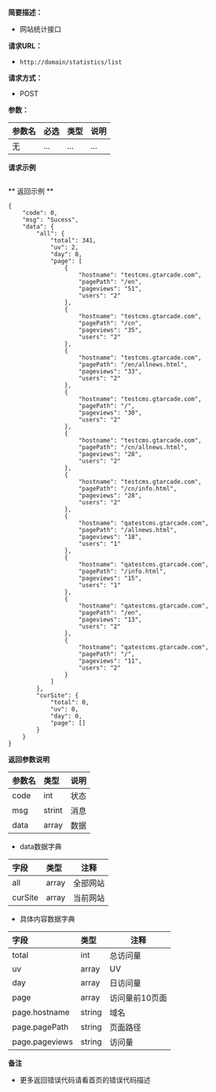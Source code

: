     
**简要描述：** 

- 网站统计接口

**请求URL：** 
- ` http://domain/statistics/list `
  
**请求方式：**
- POST 

**参数：** 

|参数名|必选|类型|说明|
|:----    |:---|:----- |-----   |
|无 |...  |... |...   |


 **请求示例**

```

```
** 返回示例 **

```
{
    "code": 0,
    "msg": "Sucess",
    "data": {
        "all": {
            "total": 341,
            "uv": 2,
            "day": 0,
            "page": [
                {
                    "hostname": "testcms.gtarcade.com",
                    "pagePath": "/en",
                    "pageviews": "51",
                    "users": "2"
                },
                {
                    "hostname": "testcms.gtarcade.com",
                    "pagePath": "/cn",
                    "pageviews": "35",
                    "users": "2"
                },
                {
                    "hostname": "testcms.gtarcade.com",
                    "pagePath": "/en/allnews.html",
                    "pageviews": "33",
                    "users": "2"
                },
                {
                    "hostname": "testcms.gtarcade.com",
                    "pagePath": "/",
                    "pageviews": "30",
                    "users": "2"
                },
                {
                    "hostname": "testcms.gtarcade.com",
                    "pagePath": "/cn/allnews.html",
                    "pageviews": "28",
                    "users": "2"
                },
                {
                    "hostname": "testcms.gtarcade.com",
                    "pagePath": "/cn/info.html",
                    "pageviews": "28",
                    "users": "2"
                },
                {
                    "hostname": "qatestcms.gtarcade.com",
                    "pagePath": "/allnews.html",
                    "pageviews": "18",
                    "users": "1"
                },
                {
                    "hostname": "qatestcms.gtarcade.com",
                    "pagePath": "/info.html",
                    "pageviews": "15",
                    "users": "1"
                },
                {
                    "hostname": "qatestcms.gtarcade.com",
                    "pagePath": "/en",
                    "pageviews": "13",
                    "users": "2"
                },
                {
                    "hostname": "qatestcms.gtarcade.com",
                    "pagePath": "/",
                    "pageviews": "11",
                    "users": "2"
                }
            ]
        },
        "curSite": {
            "total": 0,
            "uv": 0,
            "day": 0,
            "page": []
        }
    }
}
```
 **返回参数说明** 

|参数名|类型|说明|
|:-----  |:-----|-----                           |
|code |int   |状态  |
|msg  |strint   |消息  |
|data |array   |数据  |
    
-  data数据字典

|字段|类型|注释|
|:----    |:-------   |------      |
|all		|array         |	全部网站  |
|curSite     |array       |	当前网站   |

-  具体内容数据字典

|字段|类型|注释|
|:----    |:-------   |------      |
|total 		|int         |	总访问量  |
|uv      |array       |	UV   |
|day      |array       |	日访问量   |
|page       |array       |	访问量前10页面   |
|page.hostname        |string |域名   |
|page.pagePath        |string |页面路径   |
|page.pageviews       |string|访问量   |
	


 **备注** 

- 更多返回错误代码请看首页的错误代码描述


